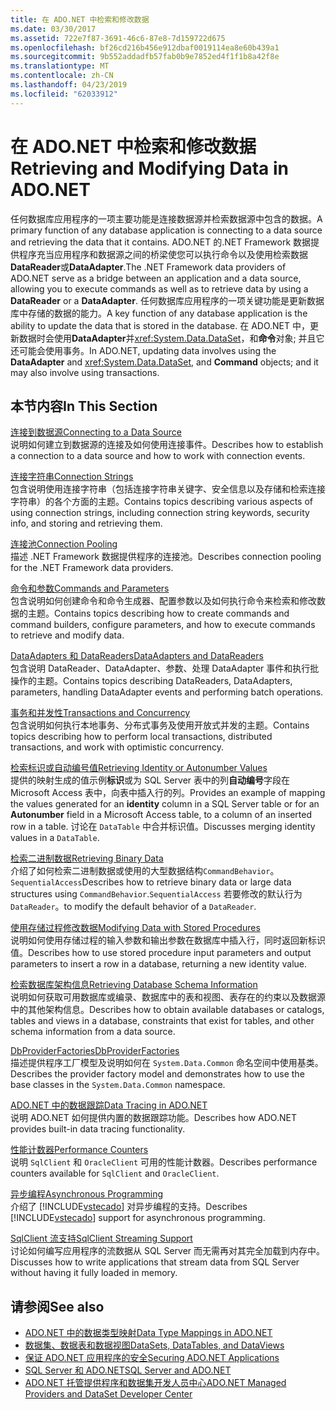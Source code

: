 ```yaml
---
title: 在 ADO.NET 中检索和修改数据
ms.date: 03/30/2017
ms.assetid: 722e7f87-3691-46c6-87e8-7d159722d675
ms.openlocfilehash: bf26cd216b456e912dbaf0019114ea8e60b439a1
ms.sourcegitcommit: 9b552addadfb57fab0b9e7852ed4f1f1b8a42f8e
ms.translationtype: MT
ms.contentlocale: zh-CN
ms.lasthandoff: 04/23/2019
ms.locfileid: "62033912"
---
```

# <a name="retrieving-and-modifying-data-in-adonet"></a><span data-ttu-id="657b6-102">在 ADO.NET 中检索和修改数据</span><span class="sxs-lookup"><span data-stu-id="657b6-102">Retrieving and Modifying Data in ADO.NET</span></span>
<span data-ttu-id="657b6-103">任何数据库应用程序的一项主要功能是连接数据源并检索数据源中包含的数据。</span><span class="sxs-lookup"><span data-stu-id="657b6-103">A primary function of any database application is connecting to a data source and retrieving the data that it contains.</span></span> <span data-ttu-id="657b6-104">ADO.NET 的.NET Framework 数据提供程序充当应用程序和数据源之间的桥梁使您可以执行命令以及使用检索数据**DataReader**或**DataAdapter**.</span><span class="sxs-lookup"><span data-stu-id="657b6-104">The .NET Framework data providers of ADO.NET serve as a bridge between an application and a data source, allowing you to execute commands as well as to retrieve data by using a **DataReader** or a **DataAdapter**.</span></span> <span data-ttu-id="657b6-105">任何数据库应用程序的一项关键功能是更新数据库中存储的数据的能力。</span><span class="sxs-lookup"><span data-stu-id="657b6-105">A key function of any database application is the ability to update the data that is stored in the database.</span></span> <span data-ttu-id="657b6-106">在 ADO.NET 中，更新数据时会使用**DataAdapter**并<xref:System.Data.DataSet>，和**命令**对象; 并且它还可能会使用事务。</span><span class="sxs-lookup"><span data-stu-id="657b6-106">In ADO.NET, updating data involves using the **DataAdapter** and <xref:System.Data.DataSet>, and **Command** objects; and it may also involve using transactions.</span></span>  
  
## <a name="in-this-section"></a><span data-ttu-id="657b6-107">本节内容</span><span class="sxs-lookup"><span data-stu-id="657b6-107">In This Section</span></span>  
 [<span data-ttu-id="657b6-108">连接到数据源</span><span class="sxs-lookup"><span data-stu-id="657b6-108">Connecting to a Data Source</span></span>](../../../../docs/framework/data/adonet/connecting-to-a-data-source.md)  
 <span data-ttu-id="657b6-109">说明如何建立到数据源的连接及如何使用连接事件。</span><span class="sxs-lookup"><span data-stu-id="657b6-109">Describes how to establish a connection to a data source and how to work with connection events.</span></span>  
  
 [<span data-ttu-id="657b6-110">连接字符串</span><span class="sxs-lookup"><span data-stu-id="657b6-110">Connection Strings</span></span>](../../../../docs/framework/data/adonet/connection-strings.md)  
 <span data-ttu-id="657b6-111">包含说明使用连接字符串（包括连接字符串关键字、安全信息以及存储和检索连接字符串）的各个方面的主题。</span><span class="sxs-lookup"><span data-stu-id="657b6-111">Contains topics describing various aspects of using connection strings, including connection string keywords, security info, and storing and retrieving them.</span></span>  
  
 [<span data-ttu-id="657b6-112">连接池</span><span class="sxs-lookup"><span data-stu-id="657b6-112">Connection Pooling</span></span>](../../../../docs/framework/data/adonet/connection-pooling.md)  
 <span data-ttu-id="657b6-113">描述 .NET Framework 数据提供程序的连接池。</span><span class="sxs-lookup"><span data-stu-id="657b6-113">Describes connection pooling for the .NET Framework data providers.</span></span>  
  
 [<span data-ttu-id="657b6-114">命令和参数</span><span class="sxs-lookup"><span data-stu-id="657b6-114">Commands and Parameters</span></span>](../../../../docs/framework/data/adonet/commands-and-parameters.md)  
 <span data-ttu-id="657b6-115">包含说明如何创建命令和命令生成器、配置参数以及如何执行命令来检索和修改数据的主题。</span><span class="sxs-lookup"><span data-stu-id="657b6-115">Contains topics describing how to create commands and command builders, configure parameters, and how to execute commands to retrieve and modify data.</span></span>  
  
 [<span data-ttu-id="657b6-116">DataAdapters 和 DataReaders</span><span class="sxs-lookup"><span data-stu-id="657b6-116">DataAdapters and DataReaders</span></span>](../../../../docs/framework/data/adonet/dataadapters-and-datareaders.md)  
 <span data-ttu-id="657b6-117">包含说明 DataReader、DataAdapter、参数、处理 DataAdapter 事件和执行批操作的主题。</span><span class="sxs-lookup"><span data-stu-id="657b6-117">Contains topics describing DataReaders, DataAdapters, parameters, handling DataAdapter events and performing batch operations.</span></span>  
  
 [<span data-ttu-id="657b6-118">事务和并发性</span><span class="sxs-lookup"><span data-stu-id="657b6-118">Transactions and Concurrency</span></span>](../../../../docs/framework/data/adonet/transactions-and-concurrency.md)  
 <span data-ttu-id="657b6-119">包含说明如何执行本地事务、分布式事务及使用开放式并发的主题。</span><span class="sxs-lookup"><span data-stu-id="657b6-119">Contains topics describing how to perform local transactions, distributed transactions, and work with optimistic concurrency.</span></span>  
  
 [<span data-ttu-id="657b6-120">检索标识或自动编号值</span><span class="sxs-lookup"><span data-stu-id="657b6-120">Retrieving Identity or Autonumber Values</span></span>](../../../../docs/framework/data/adonet/retrieving-identity-or-autonumber-values.md)  
 <span data-ttu-id="657b6-121">提供的映射生成的值示例**标识**或为 SQL Server 表中的列**自动编号**字段在 Microsoft Access 表中，向表中插入行的列。</span><span class="sxs-lookup"><span data-stu-id="657b6-121">Provides an example of mapping the values generated for an **identity** column in a SQL Server table or for an **Autonumber** field in a Microsoft Access table, to a column of an inserted row in a table.</span></span> <span data-ttu-id="657b6-122">讨论在 `DataTable` 中合并标识值。</span><span class="sxs-lookup"><span data-stu-id="657b6-122">Discusses merging identity values in a `DataTable`.</span></span>  
  
 [<span data-ttu-id="657b6-123">检索二进制数据</span><span class="sxs-lookup"><span data-stu-id="657b6-123">Retrieving Binary Data</span></span>](../../../../docs/framework/data/adonet/retrieving-binary-data.md)  
 <span data-ttu-id="657b6-124">介绍了如何检索二进制数据或使用的大型数据结构`CommandBehavior`。`SequentialAccess`</span><span class="sxs-lookup"><span data-stu-id="657b6-124">Describes how to retrieve binary data or large data structures using `CommandBehavior`.`SequentialAccess`</span></span> <span data-ttu-id="657b6-125">若要修改的默认行为`DataReader`。</span><span class="sxs-lookup"><span data-stu-id="657b6-125">to modify the default behavior of a `DataReader`.</span></span>  
  
 [<span data-ttu-id="657b6-126">使用存储过程修改数据</span><span class="sxs-lookup"><span data-stu-id="657b6-126">Modifying Data with Stored Procedures</span></span>](../../../../docs/framework/data/adonet/modifying-data-with-stored-procedures.md)  
 <span data-ttu-id="657b6-127">说明如何使用存储过程的输入参数和输出参数在数据库中插入行，同时返回新标识值。</span><span class="sxs-lookup"><span data-stu-id="657b6-127">Describes how to use stored procedure input parameters and output parameters to insert a row in a database, returning a new identity value.</span></span>  
  
 [<span data-ttu-id="657b6-128">检索数据库架构信息</span><span class="sxs-lookup"><span data-stu-id="657b6-128">Retrieving Database Schema Information</span></span>](../../../../docs/framework/data/adonet/retrieving-database-schema-information.md)  
 <span data-ttu-id="657b6-129">说明如何获取可用数据库或编录、数据库中的表和视图、表存在的约束以及数据源中的其他架构信息。</span><span class="sxs-lookup"><span data-stu-id="657b6-129">Describes how to obtain available databases or catalogs, tables and views in a database, constraints that exist for tables, and other schema information from a data source.</span></span>  
  
 [<span data-ttu-id="657b6-130">DbProviderFactories</span><span class="sxs-lookup"><span data-stu-id="657b6-130">DbProviderFactories</span></span>](../../../../docs/framework/data/adonet/dbproviderfactories.md)  
 <span data-ttu-id="657b6-131">描述提供程序工厂模型及说明如何在 `System.Data.Common` 命名空间中使用基类。</span><span class="sxs-lookup"><span data-stu-id="657b6-131">Describes the provider factory model and demonstrates how to use the base classes in the `System.Data.Common` namespace.</span></span>  
  
 [<span data-ttu-id="657b6-132">ADO.NET 中的数据跟踪</span><span class="sxs-lookup"><span data-stu-id="657b6-132">Data Tracing in ADO.NET</span></span>](../../../../docs/framework/data/adonet/data-tracing.md)  
 <span data-ttu-id="657b6-133">说明 ADO.NET 如何提供内置的数据跟踪功能。</span><span class="sxs-lookup"><span data-stu-id="657b6-133">Describes how ADO.NET provides built-in data tracing functionality.</span></span>  
  
 [<span data-ttu-id="657b6-134">性能计数器</span><span class="sxs-lookup"><span data-stu-id="657b6-134">Performance Counters</span></span>](../../../../docs/framework/data/adonet/performance-counters.md)  
 <span data-ttu-id="657b6-135">说明 `SqlClient` 和 `OracleClient` 可用的性能计数器。</span><span class="sxs-lookup"><span data-stu-id="657b6-135">Describes performance counters available for `SqlClient` and `OracleClient`.</span></span>  
  
 [<span data-ttu-id="657b6-136">异步编程</span><span class="sxs-lookup"><span data-stu-id="657b6-136">Asynchronous Programming</span></span>](../../../../docs/framework/data/adonet/asynchronous-programming.md)  
 <span data-ttu-id="657b6-137">介绍了 [!INCLUDE[vstecado](../../../../includes/vstecado-md.md)] 对异步编程的支持。</span><span class="sxs-lookup"><span data-stu-id="657b6-137">Describes [!INCLUDE[vstecado](../../../../includes/vstecado-md.md)] support for asynchronous programming.</span></span>  
  
 [<span data-ttu-id="657b6-138">SqlClient 流支持</span><span class="sxs-lookup"><span data-stu-id="657b6-138">SqlClient Streaming Support</span></span>](../../../../docs/framework/data/adonet/sqlclient-streaming-support.md)  
 <span data-ttu-id="657b6-139">讨论如何编写应用程序的流数据从 SQL Server 而无需再对其完全加载到内存中。</span><span class="sxs-lookup"><span data-stu-id="657b6-139">Discusses how to write applications that stream data from SQL Server without having it fully loaded in memory.</span></span>  
  
## <a name="see-also"></a><span data-ttu-id="657b6-140">请参阅</span><span class="sxs-lookup"><span data-stu-id="657b6-140">See also</span></span>

- [<span data-ttu-id="657b6-141">ADO.NET 中的数据类型映射</span><span class="sxs-lookup"><span data-stu-id="657b6-141">Data Type Mappings in ADO.NET</span></span>](../../../../docs/framework/data/adonet/data-type-mappings-in-ado-net.md)
- [<span data-ttu-id="657b6-142">数据集、数据表和数据视图</span><span class="sxs-lookup"><span data-stu-id="657b6-142">DataSets, DataTables, and DataViews</span></span>](../../../../docs/framework/data/adonet/dataset-datatable-dataview/index.md)
- [<span data-ttu-id="657b6-143">保证 ADO.NET 应用程序的安全</span><span class="sxs-lookup"><span data-stu-id="657b6-143">Securing ADO.NET Applications</span></span>](../../../../docs/framework/data/adonet/securing-ado-net-applications.md)
- [<span data-ttu-id="657b6-144">SQL Server 和 ADO.NET</span><span class="sxs-lookup"><span data-stu-id="657b6-144">SQL Server and ADO.NET</span></span>](../../../../docs/framework/data/adonet/sql/index.md)
- [<span data-ttu-id="657b6-145">ADO.NET 托管提供程序和数据集开发人员中心</span><span class="sxs-lookup"><span data-stu-id="657b6-145">ADO.NET Managed Providers and DataSet Developer Center</span></span>](https://go.microsoft.com/fwlink/?LinkId=217917)

